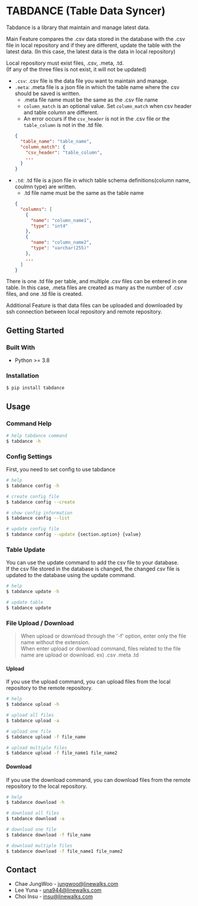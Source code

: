 # TABDANCE (Table Data Syncer)

Tabdance is a library that maintain and manage latest data.

Main Feature compares the .csv data stored in the database with the .csv file in local repository and if they are different, update the table with the latest data. (In this case, the latest data is the data in local repository)

Local repository must exist files, .csv, .meta, .td. <br>
(If any of the three files is not exist, it will not be updated)

- `.csv`: .csv file is the data file you want to maintain and manage.
- `.meta`: .meta file is a json file in which the table name where the csv should be saved is written.
  - .meta file name must be the same as the .csv file name
  - `column_match` is an optional value.
  Set `column_match` when csv header and table column are different.
  - An error occurs if the `csv_header` is not in the .csv file or the `table_column` is not in the .td file.
  ```json
  {
    "table_name": "table_name",
    "column_match": {
      "csv_header": "table_column",
      ...
    }
  }
  ```
- `.td`: .td file is a json file in which table schema definitions(column name, coulmn type) are written. 
  - .td file name must be the same as the table name
  ```json
  {
    "columns": [
      {
        "name": "column_name1",
        "type": "int4"
      },
      {
        "name": "column_name2",
        "type": "varchar(255)"
      },
      ...
    ]
  }
  ```

There is one .td file per table, and multiple .csv files can be entered in one table. In this case, .meta files are created as many as the number of .csv files, and one .td file is created.

Additional Feature is that data files can be uploaded and downloaded by ssh connection between local repository and remote repository.

## Getting Started

### Built With

- Python >= 3.8

### Installation

```sh
$ pip install tabdance
```

## Usage

### Command Help

```sh
# help tabdance command
$ tabdance -h
```

### Config Settings

First, you need to set config to use tabdance 

```sh
# help
$ tabdance config -h

# create config file 
$ tabdance config --create

# show config information
$ tabdance config --list

# update config file
$ tabdance config --update {section.option} {value}
```

### Table Update

You can use the update command to add the csv file to your database. <br>
If the csv file stored in the database is changed, the changed csv file is updated to the database using the update command.

```sh
# help
$ tabdance update -h

# update table
$ tabdance update
```

### File Upload / Download

> When upload or download through the '-f' option, enter only the file name without the extension. <br> When enter upload or download command, files related to the file name are upload or download. ex) .csv .meta .td

#### Upload

If you use the upload command, you can upload files from the local repository to the remote repository.

```sh
# help
$ tabdance upload -h

# upload all files
$ tabdance upload -a

# upload one file
$ tabdance upload -f file_name

# upload multiple files
$ tabdance upload -f file_name1 file_name2
```

#### Download

If you use the download command, you can download files from the remote repository to the local repository.

```sh
# help
$ tabdance download -h

# download all files
$ tabdance download -a

# download one file
$ tabdance download -f file_name

# download multiple files
$ tabdance download -f file_name1 file_name2
```

## Contact

- Chae JungWoo - jungwoo@linewalks.com
- Lee Yuna - una944@linewalks.com
- Choi Insu - insu@linewalks.com
